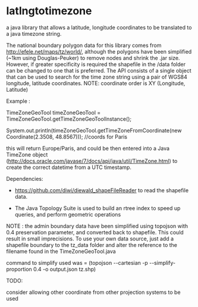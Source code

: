 latlngtotimezone
================

a java library that allows a latitude, longitude coordinates to be translated to a java timezone string. 

The national boundary polygon data for this library comes from http://efele.net/maps/tz/world/, although the polygons have been simplified (~1km using Douglas-Peuker) to remove nodes and shrink the .jar size. However, if  greater specificity is required the shapefile in the /data folder can be changed to one that is preferred.
The API consists of a single object that can be used to search for the time zone string using a pair of WGS84 longitude, latitude coordinates. NOTE: coordinate order is XY (Longitude, Latitude)

Example :

TimeZoneGeoTool timeZoneGeoTool = TimeZoneGeoTool.getTimeZoneGeoToolInstance();

System.out.println(timeZoneGeoTool.getTimeZoneFromCoordinate(new Coordinate(2.3508, 48.8567))); //coords for Paris

this will return Europe/Paris, and could be then entered into a Java TimeZone object (http://docs.oracle.com/javase/7/docs/api/java/util/TimeZone.html) to create the correct datetime from a UTC timestamp.

Dependencies:

- https://github.com/diwi/diewald_shapeFileReader to read the shapefile data. 

- The Java Topology Suite is used to build an rtree index to speed up queries, and perform geometric operations

NOTE : the admin boundary data have been simplified using topojson with 0.4 preservation parameter, and converted back
to shapefile. This could result in small imprecisions. To use your own data source, just add a shapefile boundary to the tz_data folder
and alter the reference to the filename found in the TimeZoneGeoTool.java

command to simplify used was = (topojson --cartesian -p --simplify-proportion 0.4 -o output.json tz.shp)

TODO:

consider allowing other coordinate from other projection systems to be used
